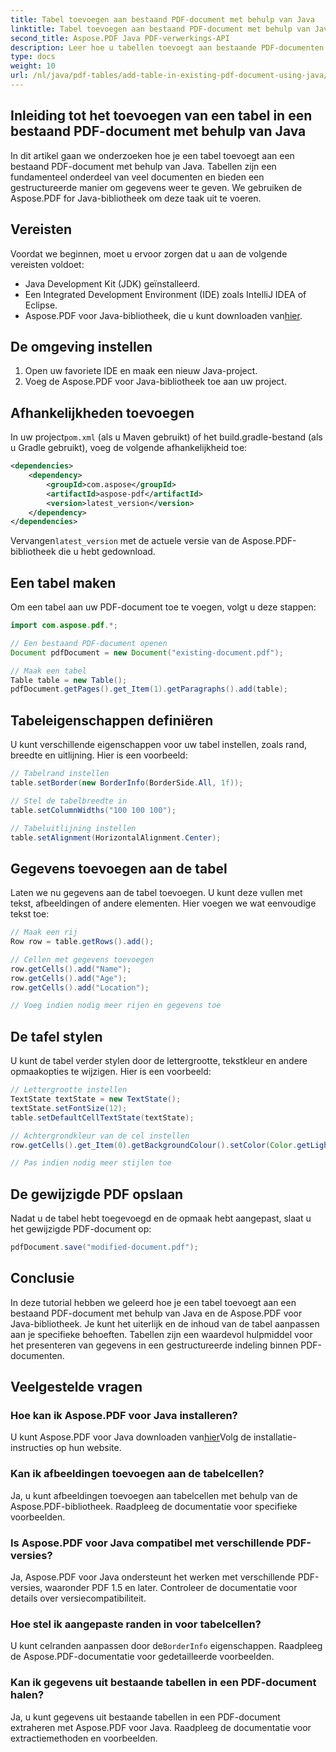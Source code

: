 ```yaml
---
title: Tabel toevoegen aan bestaand PDF-document met behulp van Java
linktitle: Tabel toevoegen aan bestaand PDF-document met behulp van Java
second_title: Aspose.PDF Java PDF-verwerkings-API
description: Leer hoe u tabellen toevoegt aan bestaande PDF-documenten met Java en Aspose.PDF voor Java. Stapsgewijze handleiding met codevoorbeelden.
type: docs
weight: 10
url: /nl/java/pdf-tables/add-table-in-existing-pdf-document-using-java/
---
```


## Inleiding tot het toevoegen van een tabel in een bestaand PDF-document met behulp van Java

In dit artikel gaan we onderzoeken hoe je een tabel toevoegt aan een bestaand PDF-document met behulp van Java. Tabellen zijn een fundamenteel onderdeel van veel documenten en bieden een gestructureerde manier om gegevens weer te geven. We gebruiken de Aspose.PDF for Java-bibliotheek om deze taak uit te voeren.

## Vereisten

Voordat we beginnen, moet u ervoor zorgen dat u aan de volgende vereisten voldoet:

- Java Development Kit (JDK) geïnstalleerd.
- Een Integrated Development Environment (IDE) zoals IntelliJ IDEA of Eclipse.
-  Aspose.PDF voor Java-bibliotheek, die u kunt downloaden van[hier](https://releases.aspose.com/pdf/java/).

## De omgeving instellen

1. Open uw favoriete IDE en maak een nieuw Java-project.
2. Voeg de Aspose.PDF voor Java-bibliotheek toe aan uw project.

## Afhankelijkheden toevoegen

 In uw project`pom.xml` (als u Maven gebruikt) of het build.gradle-bestand (als u Gradle gebruikt), voeg de volgende afhankelijkheid toe:

```xml
<dependencies>
    <dependency>
        <groupId>com.aspose</groupId>
        <artifactId>aspose-pdf</artifactId>
        <version>latest_version</version>
    </dependency>
</dependencies>
```

 Vervangen`latest_version` met de actuele versie van de Aspose.PDF-bibliotheek die u hebt gedownload.

## Een tabel maken

Om een tabel aan uw PDF-document toe te voegen, volgt u deze stappen:

```java
import com.aspose.pdf.*;

// Een bestaand PDF-document openen
Document pdfDocument = new Document("existing-document.pdf");

// Maak een tabel
Table table = new Table();
pdfDocument.getPages().get_Item(1).getParagraphs().add(table);
```

## Tabeleigenschappen definiëren

U kunt verschillende eigenschappen voor uw tabel instellen, zoals rand, breedte en uitlijning. Hier is een voorbeeld:

```java
// Tabelrand instellen
table.setBorder(new BorderInfo(BorderSide.All, 1f));

// Stel de tabelbreedte in
table.setColumnWidths("100 100 100");

// Tabeluitlijning instellen
table.setAlignment(HorizontalAlignment.Center);
```

## Gegevens toevoegen aan de tabel

Laten we nu gegevens aan de tabel toevoegen. U kunt deze vullen met tekst, afbeeldingen of andere elementen. Hier voegen we wat eenvoudige tekst toe:

```java
// Maak een rij
Row row = table.getRows().add();

// Cellen met gegevens toevoegen
row.getCells().add("Name");
row.getCells().add("Age");
row.getCells().add("Location");

// Voeg indien nodig meer rijen en gegevens toe
```

## De tafel stylen

U kunt de tabel verder stylen door de lettergrootte, tekstkleur en andere opmaakopties te wijzigen. Hier is een voorbeeld:

```java
// Lettergrootte instellen
TextState textState = new TextState();
textState.setFontSize(12);
table.setDefaultCellTextState(textState);

// Achtergrondkleur van de cel instellen
row.getCells().get_Item(0).getBackgroundColour().setColor(Color.getLightGray());

// Pas indien nodig meer stijlen toe
```

## De gewijzigde PDF opslaan

Nadat u de tabel hebt toegevoegd en de opmaak hebt aangepast, slaat u het gewijzigde PDF-document op:

```java
pdfDocument.save("modified-document.pdf");
```

## Conclusie

In deze tutorial hebben we geleerd hoe je een tabel toevoegt aan een bestaand PDF-document met behulp van Java en de Aspose.PDF voor Java-bibliotheek. Je kunt het uiterlijk en de inhoud van de tabel aanpassen aan je specifieke behoeften. Tabellen zijn een waardevol hulpmiddel voor het presenteren van gegevens in een gestructureerde indeling binnen PDF-documenten.

## Veelgestelde vragen

### Hoe kan ik Aspose.PDF voor Java installeren?

 U kunt Aspose.PDF voor Java downloaden van[hier](https://releases.aspose.com/pdf/java/)Volg de installatie-instructies op hun website.

### Kan ik afbeeldingen toevoegen aan de tabelcellen?

Ja, u kunt afbeeldingen toevoegen aan tabelcellen met behulp van de Aspose.PDF-bibliotheek. Raadpleeg de documentatie voor specifieke voorbeelden.

### Is Aspose.PDF voor Java compatibel met verschillende PDF-versies?

Ja, Aspose.PDF voor Java ondersteunt het werken met verschillende PDF-versies, waaronder PDF 1.5 en later. Controleer de documentatie voor details over versiecompatibiliteit.

### Hoe stel ik aangepaste randen in voor tabelcellen?

 U kunt celranden aanpassen door de`BorderInfo` eigenschappen. Raadpleeg de Aspose.PDF-documentatie voor gedetailleerde voorbeelden.

### Kan ik gegevens uit bestaande tabellen in een PDF-document halen?

Ja, u kunt gegevens uit bestaande tabellen in een PDF-document extraheren met Aspose.PDF voor Java. Raadpleeg de documentatie voor extractiemethoden en voorbeelden.